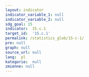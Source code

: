```yaml
---
layout: indicator
indicator_variable_1: null
indicator_variable_2: null
sdg_goal: 15
indicator:  15.c.1
target_id:  '15.c.1'
permalink: /statistics_glob/15-c-1/
pre: null
graph: null
source_url: null
lang:  pl
kategorie:  null
zmienne: null
---
```

